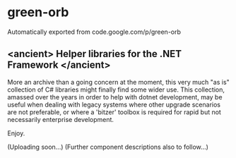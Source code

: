 # green-orb
Automatically exported from code.google.com/p/green-orb

## &lt;ancient&gt; Helper libraries for the .NET Framework &lt;/ancient&gt;


More an archive than a going concern at the moment, this very much "as is" collection of C# libraries might finally find some wider use. 
This collection, amassed over the years in order to help with dotnet development, may be useful when dealing with legacy systems where other upgrade scenarios are not preferable, or where a 'bitzer' toolbox is required for rapid but not necessarily enterprise development. 

Enjoy.

(Uploading soon...)
(Further component descriptions also to follow...)

